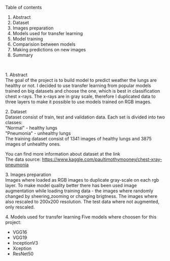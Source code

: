 Table of contents
1. Abstract
2. Dataset
3. Images preparation
4. Models used for transfer learning
5. Model training
6. Comparision between models
7. Making predictions on new images
8. Summary
</br>

<p>
1. Abstract</br>
The goal of the project is to build model to predict weather the lungs are healthy or not. I decided to use transfer learning from popular models trained on big datasets and choose the one, which is best in classification chest x-rays. The x-rays are in gray scale, therefore I duplicated data to three layers to make it possible to use models trained on RGB images.
</p>

<p>
2. Dataset</br>
Dataset consist of train, test and validation data. Each set is divided into two classes: </br>
"Normal" - healthy lungs</br>
"Pneumonia" - unhealthy lungs</br>
The training dataset consist of 1341 images of healthy lungs and 3875 images of unhealthy ones.

You can find more information about dataset at the link</br>
The data source: https://www.kaggle.com/paultimothymooney/chest-xray-pneumonia
</p>

<p>
3. Images preparation </br>
Images where loaded as RGB images to duplicate gray-scale on each rgb layer. To make model quality better there has been used image augmentation while loading training data - the images where randomly changed by sheering,zooming or changing brigtness. The images where also rescaled to 200x200 resolution. The test data where not augmented, only rescaled. 
</p>


<p>
4. Models used for transfer learning
Five models where choosen for this project:
  <ul>
  <li>VGG16</li>
  <li>VGG19</li>
  <li>InceptionV3</li>
  <li>Xception</li>
  <li>ResNet50</li>
  </ul>
</p>

